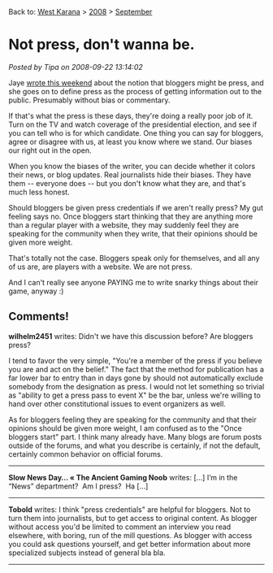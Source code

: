 Back to: [West Karana](/posts/westkarana.md) > [2008](/posts/2008/westkarana.md) > [September](./westkarana.md)
# Not press, don't wanna be.

*Posted by Tipa on 2008-09-22 13:14:02*

Jaye [wrote this weekend](http://www.journeyswithjaye.com/?p=1365) about the notion that bloggers might be press, and she goes on to define press as the process of getting information out to the public. Presumably without bias or commentary.

If that's what the press is these days, they're doing a really poor job of it. Turn on the TV and watch coverage of the presidential election, and see if you can tell who is for which candidate. One thing you can say for bloggers, agree or disagree with us, at least you know where we stand. Our biases our right out in the open.

When you know the biases of the writer, you can decide whether it colors their news, or blog updates. Real journalists hide their biases. They have them -- everyone does -- but you don't know what they are, and that's much less honest.

Should bloggers be given press credentials if we aren't really press? My gut feeling says no. Once bloggers start thinking that they are anything more than a regular player with a website, they may suddenly feel they are speaking for the community when they write, that their opinions should be given more weight.

That's totally not the case. Bloggers speak only for themselves, and all any of us are, are players with a website. We are not press.

And I can't really see anyone PAYING me to write snarky things about their game, anyway :)
## Comments!

**wilhelm2451** writes: Didn't we have this discussion before? Are bloggers press?

I tend to favor the very simple, "You're a member of the press if you believe you are and act on the belief." The fact that the method for publication has a far lower bar to entry than in days gone by should not automatically exclude somebody from the designation as press. I would not let something so trivial as "ability to get a press pass to event X" be the bar, unless we're willing to hand over other constitutional issues to event organizers as well.

As for bloggers feeling they are speaking for the community and that their opinions should be given more weight, I am confused as to the "Once bloggers start" part. I think many already have. Many blogs are forum posts outside of the forums, and what you describe is certainly, if not the default, certainly common behavior on official forums.

---

**Slow News Day&#8230; &laquo; The Ancient Gaming Noob** writes: [...] I’m in the “News” department?  Am I press?  Ha [...]

---

**Tobold** writes: I think "press credentials" are helpful for bloggers. Not to turn them into journalists, but to get access to original content. As blogger without access you'd be limited to comment an interview you read elsewhere, with boring, run of the mill questions. As blogger with access you could ask questions yourself, and get better information about more specialized subjects instead of general bla bla.

---

